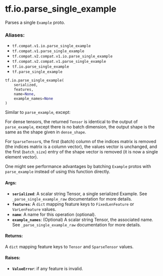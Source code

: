 <div itemscope itemtype="http://developers.google.com/ReferenceObject">
<meta itemprop="name" content="tf.io.parse_single_example" />
<meta itemprop="path" content="Stable" />
</div>

# tf.io.parse_single_example

Parses a single `Example` proto.

### Aliases:

* `tf.compat.v1.io.parse_single_example`
* `tf.compat.v1.parse_single_example`
* `tf.compat.v2.compat.v1.io.parse_single_example`
* `tf.compat.v2.compat.v1.parse_single_example`
* `tf.io.parse_single_example`
* `tf.parse_single_example`

``` python
tf.io.parse_single_example(
    serialized,
    features,
    name=None,
    example_names=None
)
```

<!-- Placeholder for "Used in" -->

Similar to `parse_example`, except:

For dense tensors, the returned `Tensor` is identical to the output of
`parse_example`, except there is no batch dimension, the output shape is the
same as the shape given in `dense_shape`.

For `SparseTensor`s, the first (batch) column of the indices matrix is removed
(the indices matrix is a column vector), the values vector is unchanged, and
the first (`batch_size`) entry of the shape vector is removed (it is now a
single element vector).

One might see performance advantages by batching `Example` protos with
`parse_example` instead of using this function directly.

#### Args:


* <b>`serialized`</b>: A scalar string Tensor, a single serialized Example.
  See `_parse_single_example_raw` documentation for more details.
* <b>`features`</b>: A `dict` mapping feature keys to `FixedLenFeature` or
  `VarLenFeature` values.
* <b>`name`</b>: A name for this operation (optional).
* <b>`example_names`</b>: (Optional) A scalar string Tensor, the associated name.
  See `_parse_single_example_raw` documentation for more details.


#### Returns:

A `dict` mapping feature keys to `Tensor` and `SparseTensor` values.



#### Raises:


* <b>`ValueError`</b>: if any feature is invalid.